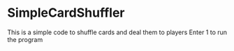 # SimpleCardShuffler
This is a simple code to shuffle cards and deal them to players
Enter 1 to run the program
